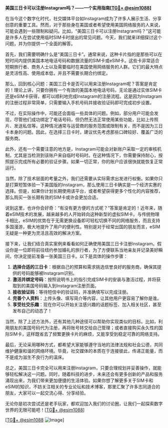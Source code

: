 **美国三日卡可以注册Instagram吗？——一个实用指南[[TG💪+ @esim1088](https://t.me/s/esim1088)]**

在当今这个数字化时代，社交媒体平台如Instagram成为了许多人展示生活、分享创意的重要工具。然而，对于那些身在美国或者希望使用美国网络服务的人来说，可能会遇到一些限制和疑问。比如，“美国三日卡可以注册Instagram吗？”这可能是许多人在尝试使用临时SIM卡时提出的常见问题。今天，我们就来详细探讨这个问题，并为你提供一个全面的解答。

首先，我们需要明确什么是“美国三日卡”。通常来说，这种卡片指的是那些可以在短时间内提供美国本地电话号码和数据流量的SIM卡或eSIM卡。这些卡非常适合短期旅行者、商务人士以及需要临时在美国使用网络服务的人群。它们的最大特点是灵活性高、使用成本低，并且不需要长期合约绑定。

那么，回到核心问题：美国三日卡是否可以用来注册Instagram呢？答案是肯定的！理论上讲，只要你拥有一个有效的美国本地电话号码，无论是通过实体SIM卡还是eSIM卡获得，都可以顺利地完成Instagram的注册流程。这是因为Instagram的注册过程非常简单，只需要输入手机号码并接收验证码即可完成初步设置。

不过，在实际操作中，可能还会面临一些具体的问题。例如，部分用户可能会发现，尽管他们成功绑定了电话号码，但仍然无法正常使用某些功能，比如上传照片、发送私信等。这种情况通常与运营商的服务范围或限制有关，而不是因为三日卡本身的问题。因此，在选择三日卡时，建议优先考虑那些口碑较好、覆盖广泛的服务商。

此外，还有一个需要注意的地方是，Instagram可能会对新账户采取一定的审核机制，尤其是当检测到该账户来自临时号码时。在这种情况下，你需要保持耐心，按照提示完成所有必要的验证步骤。如果一切正常，你的账户应该很快就能恢复正常运行。

当然，除了技术层面的考量之外，我们还需要从实际需求出发进行权衡。如果你只是打算短暂体验一下美国版的Instagram，那么使用三日卡确实是一个经济实惠的选择。但是，如果你计划长期使用该平台，或者希望获得更多个性化的内容推荐，那么购买一张长期有效的SIM卡或许会更加合适。

说到这里，也许你会好奇：“有没有更方便的方式呢？”答案是肯定的！近年来，随着eSIM技术的发展，越来越多的人开始转向这种新型的虚拟SIM卡。与传统物理卡相比，eSIM的优势在于无需更换设备即可轻松切换不同的网络服务，而且支持多国漫游，极大地提升了用户的便利性。特别是对于经常出国的朋友而言，eSIM无疑是一种更为灵活且高效的解决方案。

接下来，让我们结合真实案例来看看如何正确使用美国三日卡注册Instagram。假设你是一位即将前往纽约参加婚礼的旅行者，为了方便联系当地亲友并记录美好瞬间，你决定提前准备一张美国三日卡。以下是具体的操作步骤：

1. **选择合适的三日卡**：根据自己的预算和需求挑选信誉良好的服务商，确保其提供的号码能够被Instagram识别。
2. **激活并绑定号码**：按照说明书上的指引完成SIM卡的安装与激活过程，并将获取到的美国号码输入到Instagram注册页面。
3. **接收验证码**：等待短信中的验证码，并准确填写以完成注册。
4. **完善个人资料**：上传头像、填写简介等内容，让其他用户更容易了解你是谁。
5. **享受社交乐趣**：现在你可以开始关注感兴趣的话题标签、加入相关社区，甚至发布自己的动态了！

当然，除了上述方法外，还有其他几种途径可以帮助你实现类似的目标。比如，利用朋友的美国号码代为注册，再将账号转交给自己管理；或者直接购买永久性的国际SIM卡，这样既省去了频繁更换卡片的麻烦，又能享受到稳定可靠的网络支持。

最后，无论采用哪种方式，都希望大家能够遵守当地的法律法规和社会公德，共同维护健康和谐的网络环境。毕竟，社交媒体的本质在于连接彼此，传递正能量，而不是成为滋生不良行为的温床。

总之，美国三日卡完全可以用来注册Instagram，只要合理规划并妥善操作，就能够轻松解决这一问题。同时，随着科技的进步，未来还会有更多创新的产品和服务涌现出来，为我们带来更加便捷的生活体验。如果你想了解更多关于SIM卡和eSIM的知识，不妨关注相关的专业论坛和技术博客，那里汇聚了许多志同道合的朋友，大家可以一起交流心得、分享经验。

无论你是初次尝试还是老手玩家，都欢迎加入我们的讨论圈，让我们一起探索数字世界的无限可能吧！[[TG💪+ @esim1088](https://t.me/s/esim1088)] 

[[TG💪+ @esim1088](https://t.me/s/esim1088) ![Image](https://i.postimg.cc/4NQfJmqS/Snipaste-2025-05-13-00-14-12.png)]